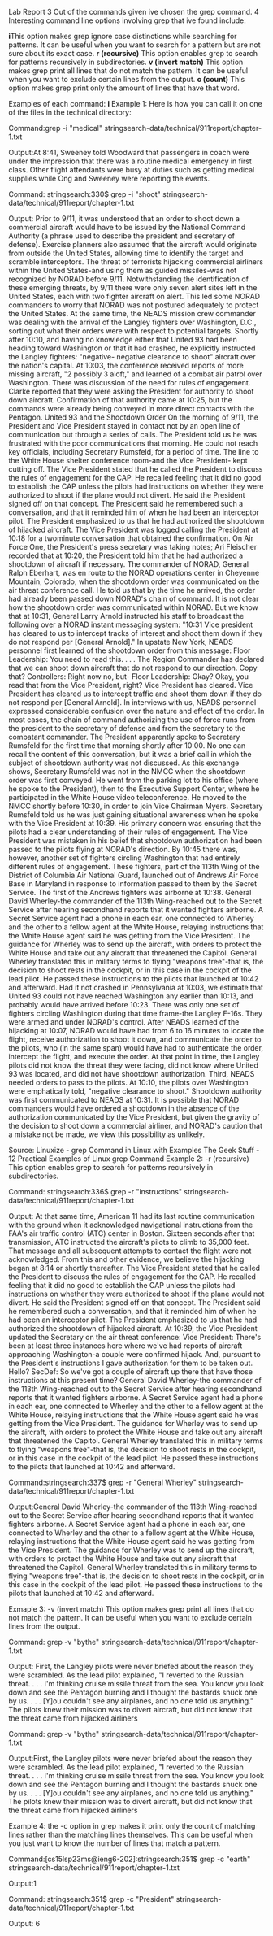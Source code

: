 Lab Report 3
Out of the commands given ive chosen the grep command.
4 Interesting command line options involving grep that ive found include:





**i**This option makes grep ignore case distinctions while searching for patterns. It can be useful when you want to search for a pattern but are not sure about its exact case.
**r (recursive)**
This option enables grep to search for patterns recursively in subdirectories.
**v (invert match)**
This option makes grep print all lines that do not match the pattern. It can be useful when you want to exclude certain lines from the output.
**c (count)**
This option makes grep print only the amount of lines that have that word.

Examples of each command:
**i**
Example 1: Here is how you can call it on one of the files in the technical directory:
 
Command:grep -i "medical" stringsearch-data/technical/911report/chapter-1.txt
 
  Output:At 8:41, Sweeney told Woodward that passengers in coach were under the impression that there was a routine medical emergency in first class. Other flight attendants were busy at duties such as getting medical supplies while Ong and Sweeney were reporting the events.


Command: stringsearch:330$ grep -i "shoot" stringsearch-data/technical/911report/chapter-1.txt

Output: Prior to 9/11, it was understood that an order to shoot down a commercial aircraft would have to be issued by the National Command Authority (a phrase used to describe the president and secretary of defense). Exercise planners also assumed that the aircraft would originate from outside the United States, allowing time to identify the target and scramble interceptors. The threat of terrorists hijacking commercial airliners within the United States-and using them as guided missiles-was not recognized by NORAD before 9/11. Notwithstanding the identification of these emerging threats, by 9/11 there were only seven alert sites left in the United States, each with two fighter aircraft on alert. This led some NORAD commanders to worry that NORAD was not postured adequately to protect the United States.
    At the same time, the NEADS mission crew commander was dealing with the arrival of the Langley fighters over Washington, D.C., sorting out what their orders were with respect to potential targets. Shortly after 10:10, and having no knowledge either that United 93 had been heading toward Washington or that it had crashed, he explicitly instructed the Langley fighters: "negative- negative clearance to shoot" aircraft over the nation's capital.
    At 10:03, the conference received reports of more missing aircraft, "2 possibly 3 aloft," and learned of a combat air patrol over Washington. There was discussion of the need for rules of engagement. Clarke reported that they were asking the President for authority to shoot down aircraft. Confirmation of that authority came at 10:25, but the commands were already being conveyed in more direct contacts with the Pentagon.
    United 93 and the Shootdown Order On the morning of 9/11, the President and Vice President stayed in contact not by an open line of communication but through a series of calls. The President told us he was frustrated with the poor communications that morning. He could not reach key officials, including Secretary Rumsfeld, for a period of time. The line to the White House shelter conference room-and the Vice President- kept cutting off.
    The Vice President stated that he called the President to discuss the rules of engagement for the CAP. He recalled feeling that it did no good to establish the CAP unless the pilots had instructions on whether they were authorized to shoot if the plane would not divert. He said the President signed off on that concept. The President said he remembered such a conversation, and that it reminded him of when he had been an interceptor pilot. The President emphasized to us that he had authorized the shootdown of hijacked aircraft.
    The Vice President was logged calling the President at 10:18 for a twominute conversation that obtained the confirmation. On Air Force One, the President's press secretary was taking notes; Ari Fleischer recorded that at 10:20, the President told him that he had authorized a shootdown of aircraft if necessary.
    The commander of NORAD, General Ralph Eberhart, was en route to the NORAD operations center in Cheyenne Mountain, Colorado, when the shootdown order was communicated on the air threat conference call. He told us that by the time he arrived, the order had already been passed down NORAD's chain of command.
    It is not clear how the shootdown order was communicated within NORAD. But we know that at 10:31, General Larry Arnold instructed his staff to broadcast the following over a NORAD instant messaging system: "10:31 Vice president has cleared to us to intercept tracks of interest and shoot them down if they do not respond per [General Arnold]."
    In upstate New York, NEADS personnel first learned of the shootdown order from this message: Floor Leadership: You need to read this. . . . The Region Commander has declared that we can shoot down aircraft that do not respond to our direction. Copy that?
    Controllers: Right now no, but- Floor Leadership: Okay? Okay, you read that from the Vice President, right? Vice President has cleared. Vice President has cleared us to intercept traffic and shoot them down if they do not respond per [General Arnold]. In interviews with us, NEADS personnel expressed considerable confusion over the nature and effect of the order.
    In most cases, the chain of command authorizing the use of force runs from the president to the secretary of defense and from the secretary to the combatant commander. The President apparently spoke to Secretary Rumsfeld for the first time that morning shortly after 10:00. No one can recall the content of this conversation, but it was a brief call in which the subject of shootdown authority was not discussed.
    As this exchange shows, Secretary Rumsfeld was not in the NMCC when the shootdown order was first conveyed. He went from the parking lot to his office (where he spoke to the President), then to the Executive Support Center, where he participated in the White House video teleconference. He moved to the NMCC shortly before 10:30, in order to join Vice Chairman Myers. Secretary Rumsfeld told us he was just gaining situational awareness when he spoke with the Vice President at 10:39. His primary concern was ensuring that the pilots had a clear understanding of their rules of engagement.
    The Vice President was mistaken in his belief that shootdown authorization had been passed to the pilots flying at NORAD's direction. By 10:45 there was, however, another set of fighters circling Washington that had entirely different rules of engagement. These fighters, part of the 113th Wing of the District of Columbia Air National Guard, launched out of Andrews Air Force Base in Maryland in response to information passed to them by the Secret Service. The first of the Andrews fighters was airborne at 10:38.
    General David Wherley-the commander of the 113th Wing-reached out to the Secret Service after hearing secondhand reports that it wanted fighters airborne. A Secret Service agent had a phone in each ear, one connected to Wherley and the other to a fellow agent at the White House, relaying instructions that the White House agent said he was getting from the Vice President. The guidance for Wherley was to send up the aircraft, with orders to protect the White House and take out any aircraft that threatened the Capitol. General Wherley translated this in military terms to flying "weapons free"-that is, the decision to shoot rests in the cockpit, or in this case in the cockpit of the lead pilot. He passed these instructions to the pilots that launched at 10:42 and afterward.
    Had it not crashed in Pennsylvania at 10:03, we estimate that United 93 could not have reached Washington any earlier than 10:13, and probably would have arrived before 10:23. There was only one set of fighters circling Washington during that time frame-the Langley F-16s. They were armed and under NORAD's control. After NEADS learned of the hijacking at 10:07, NORAD would have had from 6 to 16 minutes to locate the flight, receive authorization to shoot it down, and communicate the order to the pilots, who (in the same span) would have had to authenticate the order, intercept the flight, and execute the order.
    At that point in time, the Langley pilots did not know the threat they were facing, did not know where United 93 was located, and did not have shootdown authorization.
    Third, NEADS needed orders to pass to the pilots. At 10:10, the pilots over Washington were emphatically told, "negative clearance to shoot." Shootdown authority was first communicated to NEADS at 10:31. It is possible that NORAD commanders would have ordered a shootdown in the absence of the authorization communicated by the Vice President, but given the gravity of the decision to shoot down a commercial airliner, and NORAD's caution that a mistake not be made, we view this possibility as unlikely.

Source: Linuxize - grep Command in Linux with Examples
 The Geek Stuff - 12 Practical Examples of Linux grep Command
Example 2:
-r (recursive)
This option enables grep to search for patterns recursively in subdirectories.


Command: stringsearch:336$ grep -r "instructions" stringsearch-data/technical/911report/chapter-1.txt

Output:  At that same time, American 11 had its last routine communication with the ground when it acknowledged navigational instructions from the FAA's air traffic control (ATC) center in Boston. Sixteen seconds after that transmission, ATC instructed the aircraft's pilots to climb to 35,000 feet. That message and all subsequent attempts to contact the flight were not acknowledged. From this and other evidence, we believe the hijacking began at 8:14 or shortly thereafter.
    The Vice President stated that he called the President to discuss the rules of engagement for the CAP. He recalled feeling that it did no good to establish the CAP unless the pilots had instructions on whether they were authorized to shoot if the plane would not divert. He said the President signed off on that concept. The President said he remembered such a conversation, and that it reminded him of when he had been an interceptor pilot. The President emphasized to us that he had authorized the shootdown of hijacked aircraft.
    At 10:39, the Vice President updated the Secretary on the air threat conference: Vice President: There's been at least three instances here where we've had reports of aircraft approaching Washington-a couple were confirmed hijack. And, pursuant to the President's instructions I gave authorization for them to be taken out. Hello?
    SecDef: So we've got a couple of aircraft up there that have those instructions at this present time?
    General David Wherley-the commander of the 113th Wing-reached out to the Secret Service after hearing secondhand reports that it wanted fighters airborne. A Secret Service agent had a phone in each ear, one connected to Wherley and the other to a fellow agent at the White House, relaying instructions that the White House agent said he was getting from the Vice President. The guidance for Wherley was to send up the aircraft, with orders to protect the White House and take out any aircraft that threatened the Capitol. General Wherley translated this in military terms to flying "weapons free"-that is, the decision to shoot rests in the cockpit, or in this case in the cockpit of the lead pilot. He passed these instructions to the pilots that launched at 10:42 and afterward.
 
 
 
Command:stringsearch:337$ grep -r "General Wherley" stringsearch-data/technical/911report/chapter-1.txt
 
Output:General David Wherley-the commander of the 113th Wing-reached out to the Secret Service after hearing secondhand reports that it wanted fighters airborne. A Secret Service agent had a phone in each ear, one connected to Wherley and the other to a fellow agent at the White House, relaying instructions that the White House agent said he was getting from the Vice President. The guidance for Wherley was to send up the aircraft, with orders to protect the White House and take out any aircraft that threatened the Capitol. General Wherley translated this in military terms to flying "weapons free"-that is, the decision to shoot rests in the cockpit, or in this case in the cockpit of the lead pilot. He passed these instructions to the pilots that launched at 10:42 and afterward.

Exmaple 3:
-v (invert match)
This option makes grep print all lines that do not match the pattern. It can be useful when you want to exclude certain lines from the output.

Command: grep -v "bythe" stringsearch-data/technical/911report/chapter-1.txt

Output:  First, the Langley pilots were never briefed about the reason they were scrambled. As the lead pilot explained, "I reverted to the Russian threat. . . . I'm thinking cruise missile threat from the sea. You know you look down and see the Pentagon burning and I thought the bastards snuck one by us. . . . [Y]ou couldn't see any airplanes, and no one told us anything." The pilots knew their mission was to divert aircraft, but did not know that the threat came from hijacked airliners

Command: grep -v "bythe" stringsearch-data/technical/911report/chapter-1.txt
 
 Output:First, the Langley pilots were never briefed about the reason they were scrambled. As the lead pilot explained, "I reverted to the Russian threat. . . . I'm thinking cruise missile threat from the sea. You know you look down and see the Pentagon burning and I thought the bastards snuck one by us. . . . [Y]ou couldn't see any airplanes, and no one told us anything." The pilots knew their mission was to divert aircraft, but did not know that the threat came from hijacked airliners
    
Example 4:
the -c option in grep makes it print only the count of matching lines rather than the matching lines themselves. This can be useful when you just want to know the number of lines that match a pattern.

Command:[cs15lsp23ms@ieng6-202]:stringsearch:351$ grep -c "earth" stringsearch-data/technical/911report/chapter-1.txt


Output:1


Command: stringsearch:351$ grep -c "President" stringsearch-data/technical/911report/chapter-1.txt

Output: 6
